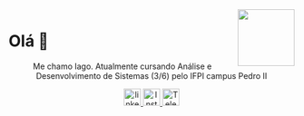 <img src="https://www.gifcen.com/wp-content/uploads/2022/02/among-us-gif-4.gif" width="100px" align="right"/>
<h1>Olá 👋 </h1>

<p align="center">Me chamo Iago. Atualmente cursando Análise e Desenvolvimento de Sistemas (3/6) pelo IFPI campus Pedro II</p>

<div align="center">
  <a href="https://www.linkedin.com/in/iago-amorim-262407233/" target="_blank">
    <img src="https://cdn-icons-png.flaticon.com/512/174/174857.png" width="30px" title="linkedin" alt="linkedin"/>
  </a>
  <a href="https://instagram.com/danonep2" target="_blank">
    <img src="https://cdn-icons-png.flaticon.com/512/174/174855.png" width="30px" title="Instagram" alt="Instagram"/>
  </a>
  <a href="https://t.me/danonep2" target="_blank">
    <img src="https://cdn-icons-png.flaticon.com/512/3536/3536661.png" width="30px" title="Telegram" alt="Telegram"/>
  </a>
</div>
